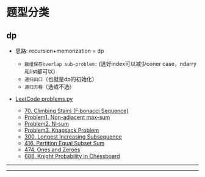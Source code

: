 # 题型分类
## dp
* 思路: recursion+memorization = dp
     * `数组保存overlap sub-problem:` (选好index可以减少coner case，ndarry和list都可以）
     * `递归出口`（也就是dp的初始化）
     * `递归方程`（选或不选）


* [LeetCode problems.py](https://github.com/tmzcareer/leetcode/blob/master/dp/dp.py)
    *  [70. Climbing Stairs (Fibonacci Sequence)](https://leetcode.com/problems/climbing-stairs/)
    *  [Problem1. Non-adjacent max-sum](https://www.youtube.com/watch?v=Jakbj4vaIbE)
    *  [Problem2. N-sum](https://www.youtube.com/watch?v=Jakbj4vaIbE)
    *  [Problem3. Knapsack Problem](https://www.geeksforgeeks.org/0-1-knapsack-problem-dp-10/)
    *  [300. Longest Increasing Subsequence](https://leetcode.com/problems/longest-increasing-subsequence/)
    *  [416. Partition Equal Subset Sum](https://leetcode.com/problems/partition-equal-subset-sum/)
    *  [474. Ones and Zeroes](https://leetcode.com/problems/ones-and-zeroes/)
    *  [688. Knight Probability in Chessboard](https://leetcode.com/problems/knight-probability-in-chessboard/)

***
***
